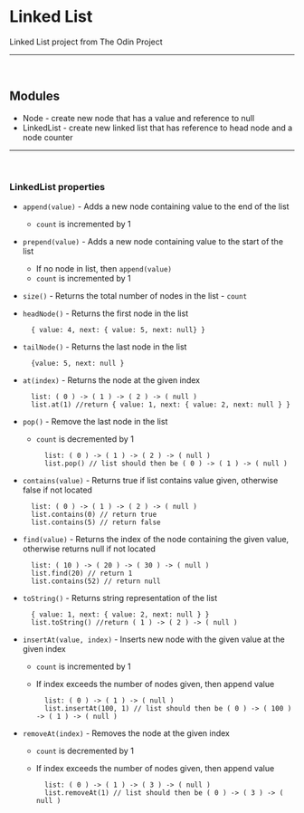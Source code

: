 # Linked List
Linked List project from The Odin Project

___
<br>

## Modules

* Node - create new node that has a value and reference to null
* LinkedList - create new linked list that has reference to head node and a node counter
___
<br>

### LinkedList properties
* `append(value)` - Adds a new node containing value to the end of the list
    * `count` is incremented by 1
* `prepend(value)` - Adds a new node containing value to the start of the list
    * If no node in list, then `append(value)`
    * `count` is incremented by 1
* `size()` - Returns the total number of nodes in the list - `count`
* `headNode()` - Returns the first node in the list

        { value: 4, next: { value: 5, next: null} }

* `tailNode()` - Returns the last node in the list

        {value: 5, next: null }

* `at(index)` - Returns the node at the given index

        list: ( 0 ) -> ( 1 ) -> ( 2 ) -> ( null )
        list.at(1) //return { value: 1, next: { value: 2, next: null } }

* `pop()` - Remove the last node in the list
    * `count` is decremented by 1

            list: ( 0 ) -> ( 1 ) -> ( 2 ) -> ( null )
            list.pop() // list should then be ( 0 ) -> ( 1 ) -> ( null )

* `contains(value)` - Returns true if list contains value given, otherwise false if not located

        list: ( 0 ) -> ( 1 ) -> ( 2 ) -> ( null )
        list.contains(0) // return true
        list.contains(5) // return false

* `find(value)` - Returns the index of the node containing the given value, otherwise returns null if not located

        list: ( 10 ) -> ( 20 ) -> ( 30 ) -> ( null )
        list.find(20) // return 1
        list.contains(52) // return null

* `toString()` - Returns string representation of the list

        { value: 1, next: { value: 2, next: null } }
        list.toString() //return ( 1 ) -> ( 2 ) -> ( null )

* `insertAt(value, index)` - Inserts new node with the given value at the given index
    * `count` is incremented by 1
    * If index exceeds the number of nodes given, then append value

            list: ( 0 ) -> ( 1 ) -> ( null )
            list.insertAt(100, 1) // list should then be ( 0 ) -> ( 100 ) -> ( 1 ) -> ( null )

* `removeAt(index)` - Removes the node at the given index
    * `count` is decremented by 1
    * If index exceeds the number of nodes given, then append value

            list: ( 0 ) -> ( 1 ) -> ( 3 ) -> ( null )
            list.removeAt(1) // list should then be ( 0 ) -> ( 3 ) -> ( null )